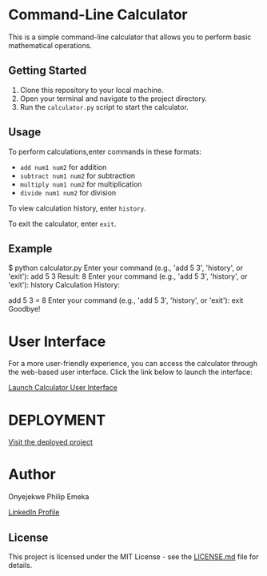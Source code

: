 # Command-Line Calculator

This is a simple command-line calculator that allows you to perform basic mathematical operations.

## Getting Started

1. Clone this repository to your local machine.
2. Open your terminal and navigate to the project directory.
3. Run the `calculator.py` script to start the calculator.

## Usage

To perform calculations,enter commands in these formats:

- `add num1 num2` for addition
- `subtract num1 num2` for subtraction
- `multiply num1 num2` for multiplication
- `divide num1 num2` for division

To view calculation history, enter `history`.

To exit the calculator, enter `exit`.


## Example


$ python calculator.py
Enter your command (e.g., 'add 5 3', 'history', or 'exit'): add 5 3
Result: 8
Enter your command (e.g., 'add 5 3', 'history', or 'exit'): history
Calculation History:

add 5 3 = 8
Enter your command (e.g., 'add 5 3', 'history', or 'exit'): exit
Goodbye!

# User Interface

For a more user-friendly experience, you can access the calculator through the web-based user interface. Click the link below to launch the interface:

[Launch Calculator User Interface](ttps://donphili.github.io/my-commandline-calculator-landing-page/)


# DEPLOYMENT

[Visit the deployed project](ttps://donphili.github.io/my-commandline-calculator-landing-page/)

# Author

Onyejekwe Philip Emeka

[LinkedIn Profile](https://www.linkedin.com/in/onyejekwe-philip-emeka-18700226a)



## License

This project is licensed under the MIT License - see the [LICENSE.md](LICENSE.md) file for details.
